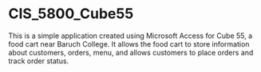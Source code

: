 # CIS_5800_Cube55
This is a simple application created using Microsoft Access for Cube 55, a food cart near Baruch College. It allows the food cart to store information about customers, orders, menu, and allows customers to place orders and track order status.
